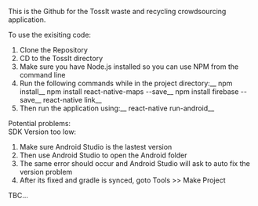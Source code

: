 This is the Github for the TossIt waste and recycling crowdsourcing application.

To use the exisiting code:

1. Clone the Repository
2. CD to the TossIt directory
3. Make sure you have Node.js installed so you can use NPM from the command line
4. Run the following commands while in the project directory:__
   npm install__
   npm install react-native-maps --save__
   npm install firebase --save__
   react-native link__
5. Then run the application using:__
     react-native run-android__

Potential problems:  
SDK Version too low:  
 1. Make sure Android Studio is the lastest version
 2. Then use Android Studio to open the Android folder
 3. The same error should occur and Android Studio will ask to auto fix the version problem
 4. After its fixed and gradle is synced, goto Tools >> Make Project

TBC...
